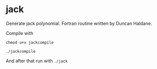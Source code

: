 # jack
Generate jack polynomial. Fortran routine written by Duncan Haldane.

Compile with

`chmod u+x jackcompile`

`./jackcompile`

And after that run with
`./jack`
